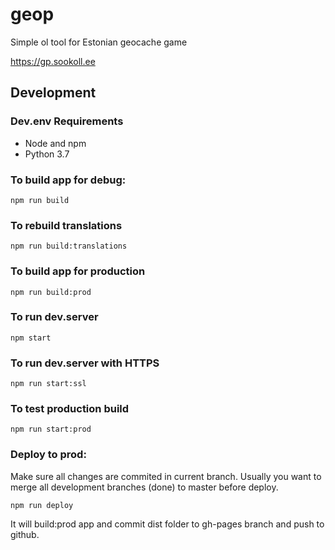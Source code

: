 # geop

Simple ol tool for Estonian geocache game

https://gp.sookoll.ee

## Development

### Dev.env Requirements

* Node and npm
* Python 3.7

### To build app for debug:
```
npm run build
```
### To rebuild translations
```
npm run build:translations
```
### To build app for production
```
npm run build:prod
```
### To run dev.server
```
npm start
```
### To run dev.server with HTTPS
```
npm run start:ssl
```
### To test production build
```
npm run start:prod
```
### Deploy to prod:

Make sure all changes are commited in current branch.
Usually you want to merge all development branches (done) to master before deploy.
```
npm run deploy
```
It will build:prod app and commit dist folder to gh-pages branch and push to github.
